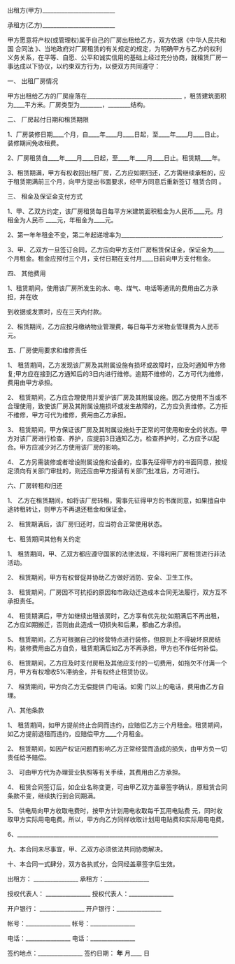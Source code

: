 
 


出租方(甲方)__________________________


承租方(乙方)__________________________


甲方愿意将产权(或管理权)属于自己的厂房出租给乙方，双方依据《中华人民共和国
合同法
》、当地政府对厂房租赁的有关规定的规定，为明确甲方与乙方的权利义务关系，在平等、自愿、公平和诚实信用的基础上经过充分协商，就租赁厂房一事达成以下协议，以约束双方行为，以便双方共同遵守：


一、 出租厂房情况


甲方出租给乙方的厂房座落在__________________________________ ，租赁建筑面积为____平方米。厂房类型为________，________结构。


二、 厂房起付日期和租赁期限


1、厂房装修日期____个月，自____年____月____日起，至____年____月____日止。装修期间免收租费。


2、厂房租赁自____年____月____日起，至____年____月____日止。租赁期____年。


3、租赁期满，甲方有权收回出租厂房，乙方应如期归还，乙方需继续承租的，应于租赁期满前三个月，向甲方提出书面要求，经甲方同意后重新签订
租赁合同
。


三、 租金及保证金支付方式


1、甲、乙双方约定，该厂房租赁每日每平方米建筑面积租金为人民币____元。月租金为人民币 ____元，年租金为____元。


2、第一年年租金不变，第二年起递增率为____________________________________.


3、甲、乙双方一旦签订合同，乙方应向甲方支付厂房租赁保证金，保证金为____个月租金。租金应预付三个月，支付日期在支付月____日前向甲方支付租金。


四、 其他费用


1、租赁期间，使用该厂房所发生的水、电、煤气、电话等通讯的费用由乙方承担，并在收


到收据或发票时，应在三天内付款。


2、租赁期间，乙方应按月缴纳物业管理费，每日每平方米物业管理费为人民币 元。


五、厂房使用要求和维修责任


1、 租赁期间，乙方发现该厂房及其附属设施有损坏或故障时，应及时通知甲方修复;甲方应在接到乙方通知后的3日内进行维修。逾期不维修的，乙方可代为维修，费用由甲方承担。


2、 租赁期间，乙方应合理使用并爱护该厂房及其附属设施。因乙方使用不当或不合理使用，致使该厂房及其附属设施损坏或发生故障的，乙方应负责维修。乙方拒不维修，甲方可代为维修，费用由乙方承担。


3、 租赁期间，甲方保证该厂房及其附属设施处于正常的可使用和安全的状态。甲方对该厂房进行检查、养护，应提前3日通知乙方。检查养护时，乙方应予以配合。甲方应减少对乙方使用该厂房的影响。


4、 乙方另需装修或者增设附属设施和设备的，应事先征得甲方的书面同意，按规定须向有关部门审批的，则还应由甲方报请有关部门批准后，方可进行。


六、厂房转租和归还


1、 乙方在租赁期间，如将该厂房转租，需事先征得甲方的书面同意，如果擅自中途转租转让，则甲方不再退还租金和保证金。


2、 租赁期满后，该厂房归还时，应当符合正常使用状态。


七、租赁期间其他有关约定


1、 租赁期间，甲、乙双方都应遵守国家的法律法规，不得利用厂房租赁进行非法活动。


2、 租赁期间，甲方有权督促并协助乙方做好消防、安全、卫生工作。


3、 租赁期间，厂房因不可抗拒的原因和市政动迁造成本合同无法履行，双方互不承担责任。


4、 租赁期满后，甲方如继续出租该房时，乙方享有优先权;如期满后不再出租，乙方应如期搬迁，否则由此造成一切损失和后果，都由乙方承担。


5、 租赁期间，乙方可根据自己的经营特点进行装修，但原则上不得破坏原房结构，装修费用由乙方自负，租赁期满后如乙方不再承担，甲方也不作任何补偿。


6、 租赁期间，乙方应及时支付房租及其他应支付的一切费用，如拖欠不付满一个月，甲方有权增收5%滞纳金，并有权终止租赁协议。


7、 租赁期间，甲方向乙方无偿提供 门电话。如需 门以上的电话，费用由乙方自理。


八、其他条款


1、 租赁期间，如甲方提前终止合同而违约，应赔偿乙方三个月租金。租赁期间，如乙方提前退租而违约，应赔偿甲方____个月租金。


2、 租赁期间，如因产权证问题而影响乙方正常经营而造成的损失，由甲方负一切责任给予赔偿。


3、 可由甲方代为办理营业执照等有关手续，其费用由乙方承担。


4、 租赁合同签订后，如企业名称变更，可由甲乙双方盖章签字确认，原租赁合同条款不变，继续执行到合同期满。


5、 供电局向甲方收取电费时，按甲方计划用电收取每千瓦用电贴费 元，同时收取甲方实际用电电费。所以，甲方向乙方同样收取计划用电贴费和实际用电电费。


6、________________________________________________________________________


九、本合同未尽事宜，甲、乙双方必须依法共同协商解决。


十、本合同一式肆分，双方各执贰分，合同经盖章签字后生效。


出租方： ________________ 承租方：________________


授权代表人： ________________ 授权代表人：________________


开户银行： ________________ 开户银行：________________


帐号：________________ 帐号：________________


电话：________________ 电话：________________


签约地点：________________ 签约日期： ____年____ 月____ 日
 


 

 
 
 
 
 
  


  
 

  


  


  
 
 
 
 

